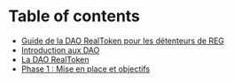 # Table of contents

* [Guide de la DAO RealToken pour les détenteurs de REG](README.md)
* [Introduction aux DAO](01-Introduction-aux-dao.md)
* [La DAO RealToken](02-La-DAO-RealToken.md)
* [Phase 1 : Mise en place et objectifs](03-Phase-1-mise-en-place-et-objectif.md)
